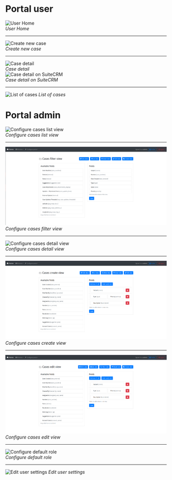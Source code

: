 # Portal user

![User Home](screenshots/user/home.png)  
_User Home_

---

![Create new case](screenshots/user/create_case.png)  
_Create new case_

---

![Case detail](screenshots/user/detail_case.png)  
_Case detail_  
![Case detail on SuiteCRM](screenshots/user/detail_case_crm.png)  
_Case detail on SuiteCRM_

---

![List of cases](screenshots/user/cases_list.png)
_List of cases_

# Portal admin

![Configure cases list view](screenshots/admin/configure_list_view.png)  
_Configure cases list view_

---

![Configure cases filter view](screenshots/admin/filter-view.png)  
_Configure cases filter view_

---

![Configure cases detail view](screenshots/admin/configure_detail_view.png)  
_Configure cases detail view_

---

![Configure cases create view](screenshots/admin/create-view.png)  
_Configure cases create view_

---

![Configure cases edit view](screenshots/admin/edit-view.png)  
_Configure cases edit view_

---

![Configure default role](screenshots/admin/edit_roles.png)  
_Configure default role_

---

![Edit user settings](screenshots/admin/edit_user.png)
_Edit user settings_
